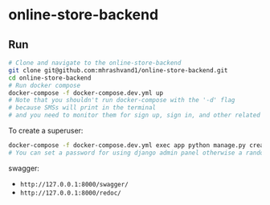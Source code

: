 # online-store-backend   

## Run 
``` bash
# Clone and navigate to the online-store-backend
git clone git@github.com:mhrashvand1/online-store-backend.git  
cd online-store-backend  
# Run docker compose
docker-compose -f docker-compose.dev.yml up  
# Note that you shouldn't run docker-compose with the '-d' flag   
# because SMSs will print in the terminal   
# and you need to monitor them for sign up, sign in, and other related activities.   
```   

To create a superuser:   
 
``` bash   
docker-compose -f docker-compose.dev.yml exec app python manage.py createsuperuser2 <phone_number> # --password=<password>  
# You can set a password for using django admin panel otherwise a random password will be generate.
```   

swagger:   
- `http://127.0.0.1:8000/swagger/`  
- `http://127.0.0.1:8000/redoc/`  
